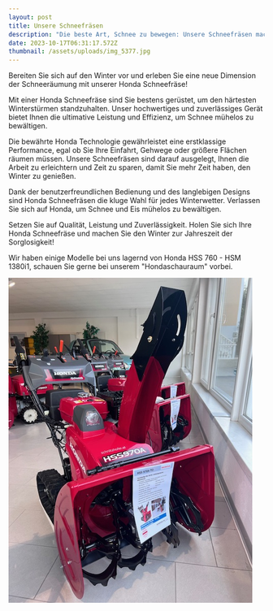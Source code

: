 ```yaml
---
layout: post
title: Unsere Schneefräsen
description: "Die beste Art, Schnee zu bewegen: Unsere Schneefräsen machen's möglich."
date: 2023-10-17T06:31:17.572Z
thumbnail: /assets/uploads/img_5377.jpg
---
```

<!--StartFragment-->

Bereiten Sie sich auf den Winter vor und erleben Sie eine neue Dimension der Schneeräumung mit unserer Honda Schneefräse!

Mit einer Honda Schneefräse sind Sie bestens gerüstet, um den härtesten Winterstürmen standzuhalten. Unser hochwertiges und zuverlässiges Gerät bietet Ihnen die ultimative Leistung und Effizienz, um Schnee mühelos zu bewältigen.

Die bewährte Honda Technologie gewährleistet eine erstklassige Performance, egal ob Sie Ihre Einfahrt, Gehwege oder größere Flächen räumen müssen. Unsere Schneefräsen sind darauf ausgelegt, Ihnen die Arbeit zu erleichtern und Zeit zu sparen, damit Sie mehr Zeit haben, den Winter zu genießen.

Dank der benutzerfreundlichen Bedienung und des langlebigen Designs sind Honda Schneefräsen die kluge Wahl für jedes Winterwetter. Verlassen Sie sich auf Honda, um Schnee und Eis mühelos zu bewältigen.

Setzen Sie auf Qualität, Leistung und Zuverlässigkeit. Holen Sie sich Ihre Honda Schneefräse und machen Sie den Winter zur Jahreszeit der Sorglosigkeit!



Wir haben einige Modelle bei uns lagernd von Honda HSS 760 - HSM 1380i1, schauen Sie gerne bei unserem "Hondaschauraum" vorbei. 

<!--EndFragment-->

![](/assets/uploads/img_5379.jpg)